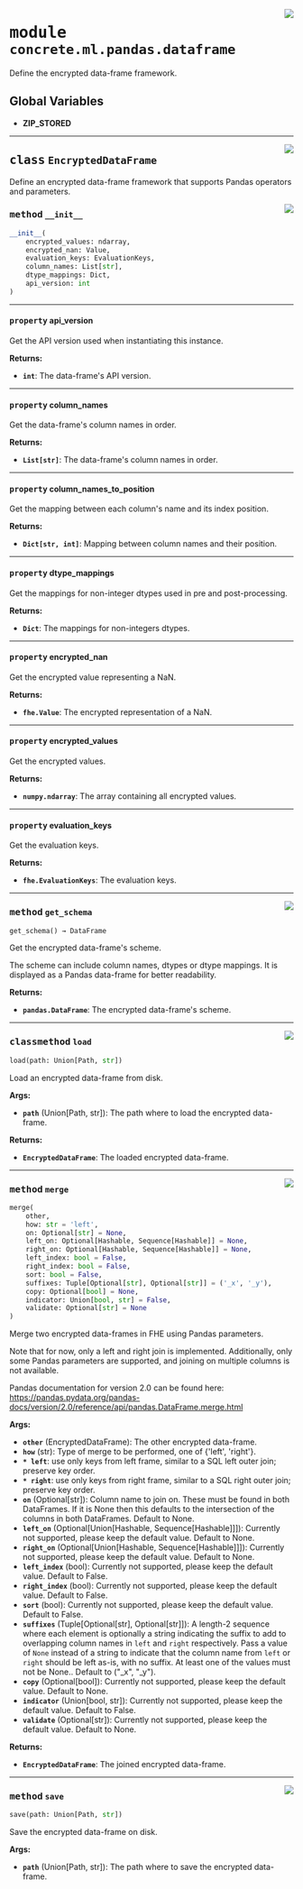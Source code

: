 <!-- markdownlint-disable -->

<a href="../../../src/concrete/ml/pandas/dataframe.py#L0"><img align="right" style="float:right;" src="https://img.shields.io/badge/-source-cccccc?style=flat-square"></a>

# <kbd>module</kbd> `concrete.ml.pandas.dataframe`

Define the encrypted data-frame framework.

## **Global Variables**

- **ZIP_STORED**

______________________________________________________________________

<a href="../../../src/concrete/ml/pandas/dataframe.py#L29"><img align="right" style="float:right;" src="https://img.shields.io/badge/-source-cccccc?style=flat-square"></a>

## <kbd>class</kbd> `EncryptedDataFrame`

Define an encrypted data-frame framework that supports Pandas operators and parameters.

<a href="../../../src/concrete/ml/pandas/dataframe.py#L32"><img align="right" style="float:right;" src="https://img.shields.io/badge/-source-cccccc?style=flat-square"></a>

### <kbd>method</kbd> `__init__`

```python
__init__(
    encrypted_values: ndarray,
    encrypted_nan: Value,
    evaluation_keys: EvaluationKeys,
    column_names: List[str],
    dtype_mappings: Dict,
    api_version: int
)
```

______________________________________________________________________

#### <kbd>property</kbd> api_version

Get the API version used when instantiating this instance.

**Returns:**

- <b>`int`</b>:  The data-frame's API version.

______________________________________________________________________

#### <kbd>property</kbd> column_names

Get the data-frame's column names in order.

**Returns:**

- <b>`List[str]`</b>:  The data-frame's column names in order.

______________________________________________________________________

#### <kbd>property</kbd> column_names_to_position

Get the mapping between each column's name and its index position.

**Returns:**

- <b>`Dict[str, int]`</b>:  Mapping between column names and their position.

______________________________________________________________________

#### <kbd>property</kbd> dtype_mappings

Get the mappings for non-integer dtypes used in pre and post-processing.

**Returns:**

- <b>`Dict`</b>:  The mappings for non-integers dtypes.

______________________________________________________________________

#### <kbd>property</kbd> encrypted_nan

Get the encrypted value representing a NaN.

**Returns:**

- <b>`fhe.Value`</b>:  The encrypted representation of a NaN.

______________________________________________________________________

#### <kbd>property</kbd> encrypted_values

Get the encrypted values.

**Returns:**

- <b>`numpy.ndarray`</b>:  The array containing all encrypted values.

______________________________________________________________________

#### <kbd>property</kbd> evaluation_keys

Get the evaluation keys.

**Returns:**

- <b>`fhe.EvaluationKeys`</b>:  The evaluation keys.

______________________________________________________________________

<a href="../../../src/concrete/ml/pandas/dataframe.py#L135"><img align="right" style="float:right;" src="https://img.shields.io/badge/-source-cccccc?style=flat-square"></a>

### <kbd>method</kbd> `get_schema`

```python
get_schema() → DataFrame
```

Get the encrypted data-frame's scheme.

The scheme can include column names, dtypes or dtype mappings. It is displayed as a Pandas data-frame for better readability.

**Returns:**

- <b>`pandas.DataFrame`</b>:  The encrypted data-frame's scheme.

______________________________________________________________________

<a href="../../../src/concrete/ml/pandas/dataframe.py#L336"><img align="right" style="float:right;" src="https://img.shields.io/badge/-source-cccccc?style=flat-square"></a>

### <kbd>classmethod</kbd> `load`

```python
load(path: Union[Path, str])
```

Load an encrypted data-frame from disk.

**Args:**

- <b>`path`</b> (Union\[Path, str\]):  The path where to load the encrypted data-frame.

**Returns:**

- <b>`EncryptedDataFrame`</b>:  The loaded encrypted data-frame.

______________________________________________________________________

<a href="../../../src/concrete/ml/pandas/dataframe.py#L173"><img align="right" style="float:right;" src="https://img.shields.io/badge/-source-cccccc?style=flat-square"></a>

### <kbd>method</kbd> `merge`

```python
merge(
    other,
    how: str = 'left',
    on: Optional[str] = None,
    left_on: Optional[Hashable, Sequence[Hashable]] = None,
    right_on: Optional[Hashable, Sequence[Hashable]] = None,
    left_index: bool = False,
    right_index: bool = False,
    sort: bool = False,
    suffixes: Tuple[Optional[str], Optional[str]] = ('_x', '_y'),
    copy: Optional[bool] = None,
    indicator: Union[bool, str] = False,
    validate: Optional[str] = None
)
```

Merge two encrypted data-frames in FHE using Pandas parameters.

Note that for now, only a left and right join is implemented. Additionally, only some Pandas parameters are supported, and joining on multiple columns is not available.

Pandas documentation for version 2.0 can be found here: https://pandas.pydata.org/pandas-docs/version/2.0/reference/api/pandas.DataFrame.merge.html

**Args:**

- <b>`other`</b> (EncryptedDataFrame):  The other encrypted data-frame.
- <b>`how`</b> (str):  Type of merge to be performed, one of {'left', 'right'}.
- <b>`* left`</b>:  use only keys from left frame, similar to a SQL left outer join; preserve key order.
- <b>`* right`</b>:  use only keys from right frame, similar to a SQL right outer join; preserve key order.
- <b>`on`</b> (Optional\[str\]):  Column name to join on. These must be found in both DataFrames. If  it is None then this defaults to the intersection of the columns in both DataFrames.  Default to None.
- <b>`left_on`</b> (Optional\[Union\[Hashable, Sequence\[Hashable\]\]\]):  Currently not supported, please  keep the default value. Default to None.
- <b>`right_on`</b> (Optional\[Union\[Hashable, Sequence\[Hashable\]\]\]):  Currently not supported,  please keep the default value. Default to None.
- <b>`left_index`</b> (bool):  Currently not supported, please keep the default value. Default to  False.
- <b>`right_index`</b> (bool):  Currently not supported, please keep the default value. Default  to False.
- <b>`sort`</b> (bool):  Currently not supported, please keep the default value. Default to False.
- <b>`suffixes`</b> (Tuple\[Optional\[str\], Optional\[str\]\]):  A length-2 sequence where each element  is optionally a string indicating the suffix to add to overlapping column names in  `left` and `right` respectively. Pass a value of `None` instead of a string to  indicate that the column name from `left` or `right` should be left as-is, with no  suffix. At least one of the values must not be None.. Default to ("\_x", "\_y").
- <b>`copy`</b> (Optional\[bool\]):  Currently not supported, please keep the default value. Default  to None.
- <b>`indicator`</b> (Union\[bool, str\]):  Currently not supported, please keep the default value.  Default to False.
- <b>`validate`</b> (Optional\[str\]):  Currently not supported, please keep the default value.  Default to None.

**Returns:**

- <b>`EncryptedDataFrame`</b>:  The joined encrypted data-frame.

______________________________________________________________________

<a href="../../../src/concrete/ml/pandas/dataframe.py#L317"><img align="right" style="float:right;" src="https://img.shields.io/badge/-source-cccccc?style=flat-square"></a>

### <kbd>method</kbd> `save`

```python
save(path: Union[Path, str])
```

Save the encrypted data-frame on disk.

**Args:**

- <b>`path`</b> (Union\[Path, str\]):  The path where to save the encrypted data-frame.
